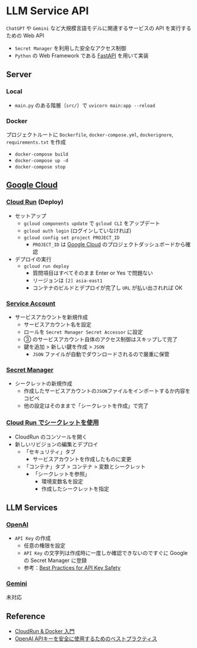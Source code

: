 # LLM Service API

`ChatGPT` や `Gemini` など大規模言語モデルに関連するサービスの API を実行するための Web API

- `Secret Manager` を利用した安全なアクセス制御
- `Python` の Web Framework である [FastAPI](https://fastapi.tiangolo.com/ja/) を用いて実装

## Server

### Local

- `main.py` のある階層（`src/`）で `uvicorn main:app --reload`

### Docker

プロジェクトルートに `Dockerfile`, `docker-compose.yml`, `dockerignore`, `requirements.txt` を作成

- `docker-compose build`
- `docker-compose up -d`
- `docker-compose stop`

## [Google Cloud](https://cloud.google.com/?hl=ja)

### [Cloud Run](https://cloud.google.com/run?hl=ja) (Deploy)

- セットアップ
    - `gcloud components update` で `gcloud CLI` をアップデート
    - `gcloud auth login` (ログインしていなければ)
    - `gcloud config set project PROJECT_ID`
        - `PROJECT_ID` は [Google Cloud]((https://cloud.google.com/?hl=ja)) のプロジェクトダッシュボードから確認
- デプロイの実行
    - `gcloud run deploy`
        - 質問項目はすべてそのまま Enter or Yes で問題ない
        - リージョンは `[2] asia-east1`
        - コンテナのビルドとデプロイが完了し `URL` が払い出されれば OK

### [Service Account](https://cloud.google.com/iam/docs/service-account-overview?hl=ja)

- サービスアカウントを新規作成
    - サービスアカウント名を設定
    - ロールを `Secret Manager Secret Accessor` に設定
    - ③ のサービスアカウント自体のアクセス制御はスキップして完了
    - 鍵を追加 > 新しい鍵を作成 > `JSON`
        - `JSON` ファイルが自動でダウンロードされるので厳重に保管

### [Secret Manager](https://cloud.google.com/secret-manager?hl=ja)

- シークレットの新規作成
    - 作成したサービスアカウントの`JSON`ファイルをインポートするか内容をコピペ
    - 他の設定はそのままで「シークレットを作成」で完了


### [Cloud Run でシークレットを使用](https://cloud.google.com/run/docs/configuring/secrets?hl=ja)

- CloudRun のコンソールを開く
- 新しいリビジョンの編集とデプロイ
    - 「セキュリティ」タブ
        - サービスアカウントを作成したものに変更
    - 「コンテナ」タブ > コンテナ > 変数とシークレット
        - 「シークレットを参照」
            - 環境変数名を設定
            - 作成したシークレットを指定

## LLM Services

### [OpenAI](https://platform.openai.com/docs/overview)

- `API Key` の作成
    - 任意の権限を設定
    - `API Key` の文字列は作成時に一度しか確認できないのですぐに Google の Secret Manager に登録
    - 参考：[Best Practices for API Key Safety](https://help.openai.com/en/articles/5112595-best-practices-for-api-key-safety)

### [Gemini](https://gemini.google.com/)

未対応

## Reference

- [CloudRun & Docker 入門](https://zenn.dev/kenken82/articles/cloudrun-docker-tutorial)
- [OpenAI APIキーを安全に使用するためのベストプラクティス](https://note.com/komzweb/n/n3392c290d7b8)
